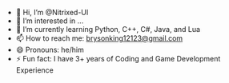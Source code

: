 - 👋 Hi, I’m @Nitrixed-UI
- 👀 I’m interested in ...
- 🌱 I’m currently learning Python, C++, C#, Java, and Lua
- 📫 How to reach me: brysonking12123@gmail.com
- 😄 Pronouns: he/him
- ⚡ Fun fact: I have 3+ years of Coding and Game Development Experience

<!---
Nitrixed-UI/Nitrixed-UI is a ✨ special ✨ repository because its `README.md` (this file) appears on your GitHub profile.
You can click the Preview link to take a look at your changes.
--->

